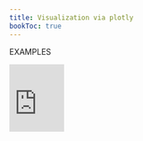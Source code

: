 ```yaml
---
title: Visualization via plotly
bookToc: true
---
```

EXAMPLES


<iframe src="https://1drv.ms/u/c/8ebf6b8059259625/IQNJFfY6CkNHRK7rpg0YKgHdAXkW10LDOThnbGMcsIvNYfg" width="98" height="120" frameborder="0" scrolling="no"></iframe>